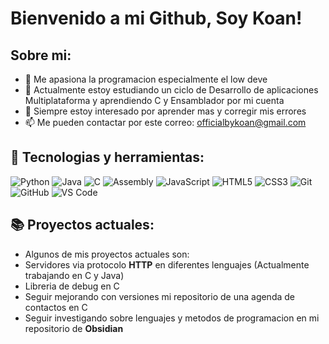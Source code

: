 # Bienvenido a mi Github, Soy Koan!

## Sobre mi:

- 🔭 Me apasiona la programacion especialmente el low deve
- 🌱 Actualmente estoy estudiando un ciclo de Desarrollo de aplicaciones Multiplataforma y aprendiendo C y Ensamblador por mi cuenta
- 💬 Siempre estoy interesado por aprender mas y corregir mis errores
- 📫 Me pueden contactar por este correo: officialbykoan@gmail.com

## 🔧 Tecnologias y herramientas:

![Python](https://img.shields.io/badge/-Python-333?style=flat&logo=python)
![Java](https://img.shields.io/badge/-Java-333?style=flat&logo=java)
![C](https://img.shields.io/badge/-C-333?style=flat&logo=c)
![Assembly](https://img.shields.io/badge/-Assembly-333?style=flat&logo=assemblyscript)
![JavaScript](https://img.shields.io/badge/-JavaScript-333?style=flat&logo=javascript)
![HTML5](https://img.shields.io/badge/-HTML5-333?style=flat&logo=html5)
![CSS3](https://img.shields.io/badge/-CSS3-333?style=flat&logo=css3)
![Git](https://img.shields.io/badge/-Git-333?style=flat&logo=git)
![GitHub](https://img.shields.io/badge/-GitHub-333?style=flat&logo=github)
![VS Code](https://img.shields.io/badge/-VS%20Code-333?style=flat&logo=visual-studio-code)

## 📚 Proyectos actuales:

- Algunos de mis proyectos actuales son:
- Servidores via protocolo **HTTP** en diferentes lenguajes (Actualmente trabajando en C y Java)
- Libreria de debug en C
- Seguir mejorando con versiones mi repositorio de una agenda de contactos en C
- Seguir investigando sobre lenguajes y metodos de programacion en mi repositorio de **Obsidian**
